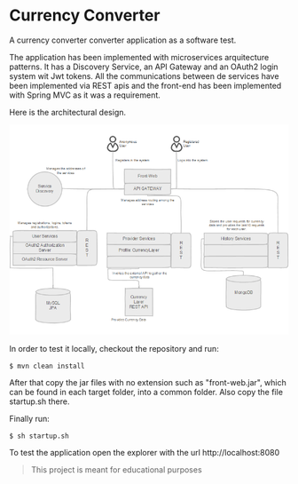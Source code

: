 # Currency Converter

A currency converter converter application as a software test.

The application has been implemented with microservices arquitecture patterns. It has a Discovery Service, an API Gateway and an OAuth2 login system wit Jwt tokens. All the communications between de services have been implemented via REST apis and the front-end has been implemented with Spring MVC as it was a requirement.

Here is the architectural design.

![Architectural Design](https://github.com/pablitoAM/currencyConverter/blob/master/zoo.png)


In order to test it locally, checkout the repository and run:
```
$ mvn clean install
```
After that copy the jar files with no extension such as "front-web.jar", which can be found in each target folder, into a common folder. Also copy the file startup.sh there.

Finally run:
```
$ sh startup.sh
```
To test the application open the explorer with the url http://localhost:8080

> This project is meant for educational purposes
